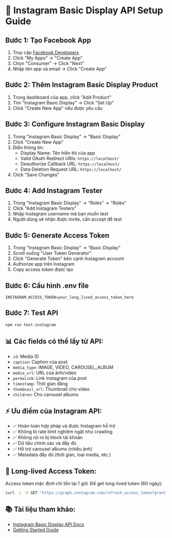 # 🚀 Instagram Basic Display API Setup Guide

## Bước 1: Tạo Facebook App
1. Truy cập [Facebook Developers](https://developers.facebook.com/)
2. Click "My Apps" → "Create App"
3. Chọn "Consumer" → Click "Next"
4. Nhập tên app và email → Click "Create App"

## Bước 2: Thêm Instagram Basic Display Product
1. Trong dashboard của app, click "Add Product"
2. Tìm "Instagram Basic Display" → Click "Set Up"
3. Click "Create New App" nếu được yêu cầu

## Bước 3: Configure Instagram Basic Display
1. Trong "Instagram Basic Display" → "Basic Display"
2. Click "Create New App"
3. Điền thông tin:
   - Display Name: Tên hiển thị của app
   - Valid OAuth Redirect URIs: `https://localhost/`
   - Deauthorize Callback URL: `https://localhost/`
   - Data Deletion Request URL: `https://localhost/`
4. Click "Save Changes"

## Bước 4: Add Instagram Tester
1. Trong "Instagram Basic Display" → "Roles" → "Roles"
2. Click "Add Instagram Testers"
3. Nhập Instagram username mà bạn muốn test
4. Người dùng sẽ nhận được invite, cần accept để test

## Bước 5: Generate Access Token
1. Trong "Instagram Basic Display" → "Basic Display"
2. Scroll xuống "User Token Generator"
3. Click "Generate Token" bên cạnh Instagram account
4. Authorize app trên Instagram
5. Copy access token được tạo

## Bước 6: Cấu hình .env file
```env
INSTAGRAM_ACCESS_TOKEN=your_long_lived_access_token_here
```

## Bước 7: Test API
```bash
npm run test-instagram
```

## 📊 Các fields có thể lấy từ API:
- `id`: Media ID
- `caption`: Caption của post
- `media_type`: IMAGE, VIDEO, CAROUSEL_ALBUM  
- `media_url`: URL của ảnh/video
- `permalink`: Link Instagram của post
- `timestamp`: Thời gian đăng
- `thumbnail_url`: Thumbnail cho video
- `children`: Cho carousel albums

## ⚡ Ưu điểm của Instagram API:
- ✅ Hoàn toàn hợp pháp và được Instagram hỗ trợ
- ✅ Không bị rate limit nghiêm ngặt như crawling
- ✅ Không rủi ro bị block tài khoản
- ✅ Dữ liệu chính xác và đầy đủ
- ✅ Hỗ trợ carousel albums (nhiều ảnh)
- ✅ Metadata đầy đủ (thời gian, loại media, etc.)

## 🔄 Long-lived Access Token:
Access token mặc định chỉ tồn tại 1 giờ. Để get long-lived token (60 ngày):

```bash
curl -i -X GET "https://graph.instagram.com/refresh_access_token?grant_type=ig_refresh_token&access_token={your-access-token}"
```

## 📚 Tài liệu tham khảo:
- [Instagram Basic Display API Docs](https://developers.facebook.com/docs/instagram-basic-display-api)
- [Getting Started Guide](https://developers.facebook.com/docs/instagram-basic-display-api/getting-started)
